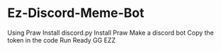 # Ez-Discord-Meme-Bot
Using Praw
Install discord.py
Install Praw
Make a discord bot
Copy the token in the code
Run
Ready
GG EZZ

